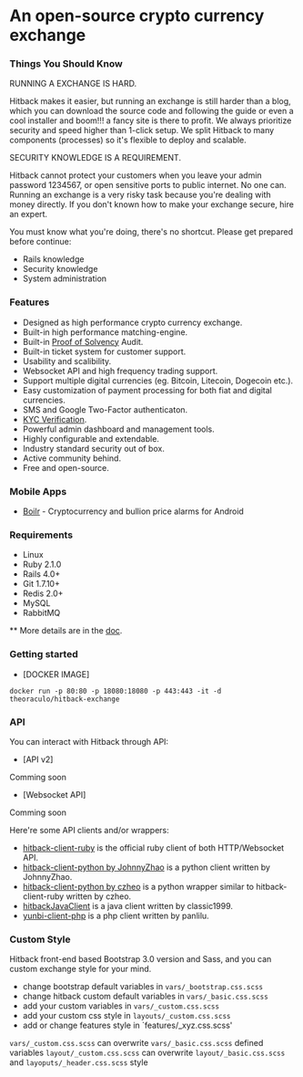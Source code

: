 An open-source crypto currency exchange
=====================================

### Things You Should Know ###

RUNNING A EXCHANGE IS HARD.

Hitback makes it easier, but running an exchange is still harder than a blog, which you can download the source code and following the guide or even a cool installer and boom!!! a fancy site is there to profit. We always prioritize security and speed higher than 1-click setup. We split Hitback to many components (processes) so it's flexible to deploy and scalable.

SECURITY KNOWLEDGE IS A REQUIREMENT.

Hitback cannot protect your customers when you leave your admin password 1234567, or open sensitive ports to public internet. No one can. Running an exchange is a very risky task because you're dealing with money directly. If you don't known how to make your exchange secure, hire an expert.

You must know what you're doing, there's no shortcut. Please get prepared before continue:

* Rails knowledge
* Security knowledge
* System administration


### Features

* Designed as high performance crypto currency exchange.
* Built-in high performance matching-engine.
* Built-in [Proof of Solvency](https://iwilcox.me.uk/2014/proving-bitcoin-reserves) Audit.
* Built-in ticket system for customer support.
* Usability and scalibility.
* Websocket API and high frequency trading support.
* Support multiple digital currencies (eg. Bitcoin, Litecoin, Dogecoin etc.).
* Easy customization of payment processing for both fiat and digital currencies.
* SMS and Google Two-Factor authenticaton.
* [KYC Verification](http://en.wikipedia.org/wiki/Know_your_customer).
* Powerful admin dashboard and management tools.
* Highly configurable and extendable.
* Industry standard security out of box.
* Active community behind.
* Free and open-source.

### Mobile Apps ###

* [Boilr](https://github.com/andrefbsantos/boilr) - Cryptocurrency and bullion price alarms for Android

### Requirements

* Linux
* Ruby 2.1.0
* Rails 4.0+
* Git 1.7.10+
* Redis 2.0+
* MySQL
* RabbitMQ

** More details are in the [doc](doc).


### Getting started

* [DOCKER IMAGE]
~~~
docker run -p 80:80 -p 18080:18080 -p 443:443 -it -d theoraculo/hitback-exchange
~~~

### API

You can interact with Hitback through API:

* [API v2]

Comming soon

* [Websocket API]

Comming soon

Here're some API clients and/or wrappers:

* [hitback-client-ruby](https://github.com/hitback/hitback-client-ruby) is the official ruby client of both HTTP/Websocket API.
* [hitback-client-python by JohnnyZhao](https://github.com/JohnnyZhao/hitback-client-python) is a python client written by JohnnyZhao.
* [hitback-client-python by czheo](https://github.com/JohnnyZhao/hitback-client-python) is a python wrapper similar to hitback-client-ruby written by czheo.
* [hitbackJavaClient](https://github.com/classic1999/hitbackJavaClient.git) is a java client written by classic1999.
* [yunbi-client-php](https://github.com/panlilu/yunbi-client-php) is a php client written by panlilu.

### Custom Style

Hitback front-end based Bootstrap 3.0 version and Sass, and you can custom exchange style for your mind.

* change bootstrap default variables in `vars/_bootstrap.css.scss`
* change hitback custom default variables in `vars/_basic.css.scss`
* add your custom variables in `vars/_custom.css.scss`
* add your custom css style in `layouts/_custom.css.scss`
* add or change features style in `features/_xyz.css.scss'

`vars/_custom.css.scss` can overwrite `vars/_basic.css.scss` defined variables
`layout/_custom.css.scss` can overwrite `layout/_basic.css.scss` and `layoputs/_header.css.scss` style
